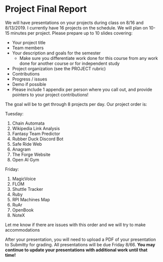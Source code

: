 # Project Final Report

We will have presentations on your projects during class on 8/16 and 8/13/2019. I currently have 16 projects on the schedule. We will plan on 10-15 minutes per project. Please prepare up to 10 slides covering:

* Your project title
* Team members
* Your description and goals for the semester
    * Make sure you differentiate work done for this course from any work done for another course or for independent study
* Project organization (see the PROJECT rubric)
* Contributions 
* Progress / issues 
* Demo if possible
* Please include 1 appendix per person where you call out, and provide pointers to your project contributions!

The goal will be to get through 8 projects per day. Our project order is:

Tuesday:

1. Chain Automata
1. Wikipedia Link Analysis
1. Fantasy Team Predictor
1. Rubber Duck Discord Bot
1. Safe Ride Web
1. Anagram
1. The Forge Website
1. Open AI Gym

Friday:

1. MagicVoice
1. FLOM
1. Shuttle Tracker
1. Ruby
1. RPI Machines Map
1. RuAr
1. OpenBook
1. NoteX

Let me know if there are issues with this order and we will try to make accommodations 

After your presentation, you will need to upload a PDF of your presentation to Submitty for grading. All presentations will be due Friday 8/66. **You may continue to update your presentations with additional work until that time!**

 
